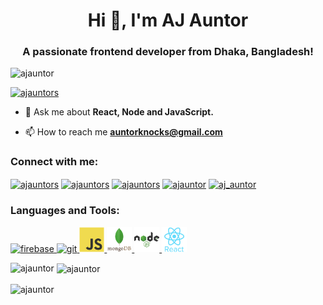 <h1 align="center">Hi 👋, I'm AJ Auntor</h1>
<h3 align="center">A passionate frontend developer from Dhaka, Bangladesh!</h3>

<p align="left"> <img src="https://komarev.com/ghpvc/?username=ajauntor&label=Profile%20views&color=0e75b6&style=flat" alt="ajauntor" /> </p>

<p align="left"> <a href="https://twitter.com/ajauntors" target="blank"><img src="https://img.shields.io/twitter/follow/ajauntors?logo=twitter&style=for-the-badge" alt="ajauntors" /></a> </p>

- 💬 Ask me about **React, Node and JavaScript.**

- 📫 How to reach me **auntorknocks@gmail.com**

<h3 align="left">Connect with me:</h3>
<p align="left">
<a href="https://twitter.com/ajauntors" target="blank"><img align="center" src="https://cdn.jsdelivr.net/npm/simple-icons@3.0.1/icons/twitter.svg" alt="ajauntors" height="30" width="40" /></a>
<a href="https://linkedin.com/in/ajauntors" target="blank"><img align="center" src="https://cdn.jsdelivr.net/npm/simple-icons@3.0.1/icons/linkedin.svg" alt="ajauntors" height="30" width="40" /></a>
<a href="https://fb.com/ajauntors" target="blank"><img align="center" src="https://cdn.jsdelivr.net/npm/simple-icons@3.0.1/icons/facebook.svg" alt="ajauntors" height="30" width="40" /></a>
<a href="https://instagram.com/ajauntor" target="blank"><img align="center" src="https://cdn.jsdelivr.net/npm/simple-icons@3.0.1/icons/instagram.svg" alt="ajauntor" height="30" width="40" /></a>
<a href="https://www.hackerrank.com/aj_auntor" target="blank"><img align="center" src="https://cdn.jsdelivr.net/npm/simple-icons@3.0.1/icons/hackerrank.svg" alt="aj_auntor" height="30" width="40" /></a>
</p>

<h3 align="left">Languages and Tools:</h3>
<p align="left"> <a href="https://firebase.google.com/" target="_blank"> <img src="https://www.vectorlogo.zone/logos/firebase/firebase-icon.svg" alt="firebase" width="40" height="40"/> </a> <a href="https://git-scm.com/" target="_blank"> <img src="https://www.vectorlogo.zone/logos/git-scm/git-scm-icon.svg" alt="git" width="40" height="40"/> </a> <a href="https://developer.mozilla.org/en-US/docs/Web/JavaScript" target="_blank"> <img src="https://raw.githubusercontent.com/devicons/devicon/master/icons/javascript/javascript-original.svg" alt="javascript" width="40" height="40"/> </a> <a href="https://www.mongodb.com/" target="_blank"> <img src="https://raw.githubusercontent.com/devicons/devicon/master/icons/mongodb/mongodb-original-wordmark.svg" alt="mongodb" width="40" height="40"/> </a> <a href="https://nodejs.org" target="_blank"> <img src="https://raw.githubusercontent.com/devicons/devicon/master/icons/nodejs/nodejs-original-wordmark.svg" alt="nodejs" width="40" height="40"/> </a> <a href="https://reactjs.org/" target="_blank"> <img src="https://raw.githubusercontent.com/devicons/devicon/master/icons/react/react-original-wordmark.svg" alt="react" width="40" height="40"/> </a> </p>

<p><img align="left" src="https://github-readme-stats.vercel.app/api/top-langs?username=ajauntor&show_icons=true&locale=en&layout=compact" alt="ajauntor" /></p>

<p>&nbsp;<img align="center" src="https://github-readme-stats.vercel.app/api?username=ajauntor&show_icons=true&locale=en" alt="ajauntor" /></p>

<p><img align="center" src="https://github-readme-streak-stats.herokuapp.com/?user=ajauntor&" alt="ajauntor" /></p>
